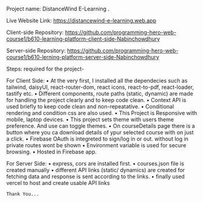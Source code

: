 Project name: DistanceWind E-Learning .

Live Website Link: https://distancewind-e-learning.web.app


Client-side Repository: https://github.com/programming-hero-web-course1/b610-learning-platform-client-side-Nabinchowdhury

Server-side Repository: https://github.com/programming-hero-web-course1/b610-lerning-platform-server-side-Nabinchowdhury

Steps: required for the project-

For Client Side:
    • At the very first, I installed all the dependecies such as tailwind, daisyUI, react-router-dom, react icons, react-to-pdf, react-loader, tastify etc.
    • Different components, route paths (static, dynamic) are made for handling the project clearly and to keep code clean.
    • Context API is used briefly to keep code clean and non-repeatative.
    • Conditional rendering and condition css are also used.
    • This Project is Responsive with mobile, laptop devices.
    • This project sets theme with users theme preference. And use can toggle themes.
    • On courseDetails page there is a button where you ca download details of ypur selected course with on just a click.
    • Firebase OAuth is integreted to sign/log in or out. without log in private routes wont be shown
    • Environment variable is used for secure browsing.
    • Hosted in Firebase app.

For Server Side:
    • express, cors are installed first.
    • courses.json file is created manually
    • different API links (static/ dynamics) are created for fetching data and response is sent according to the links.
    • finally used vercel to host and create usable API links
    
    

    Thank You... 